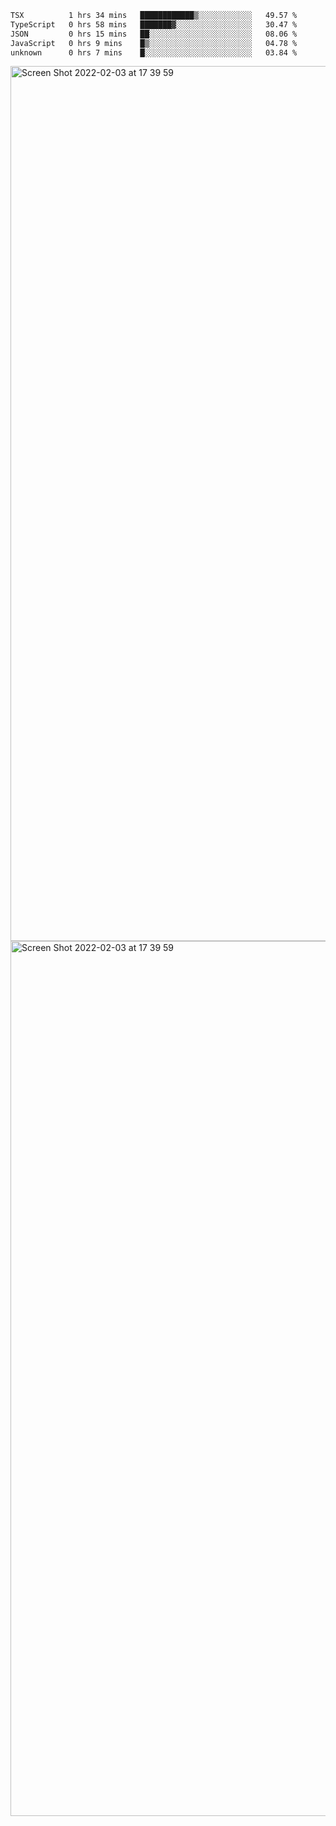 <!--START_SECTION:waka-->

```txt
TSX          1 hrs 34 mins   ████████████▒░░░░░░░░░░░░   49.57 %
TypeScript   0 hrs 58 mins   ███████▓░░░░░░░░░░░░░░░░░   30.47 %
JSON         0 hrs 15 mins   ██░░░░░░░░░░░░░░░░░░░░░░░   08.06 %
JavaScript   0 hrs 9 mins    █▒░░░░░░░░░░░░░░░░░░░░░░░   04.78 %
unknown      0 hrs 7 mins    █░░░░░░░░░░░░░░░░░░░░░░░░   03.84 %
```

<!--END_SECTION:waka-->

<img width="1400" alt="Screen Shot 2022-02-03 at 17 39 59" src="https://user-images.githubusercontent.com/45716542/152387304-f2b60485-53a6-4f4b-a818-5cefb1b0c0ae.png">
<img width="1400" alt="Screen Shot 2022-02-03 at 17 39 59" src="https://user-images.githubusercontent.com/45716542/152387273-ea5cdf21-2a45-44da-8bef-00c1763b1d42.png">
